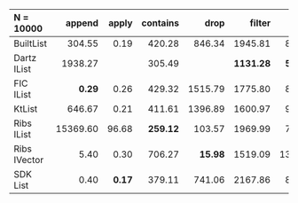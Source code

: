 | N = 10000 | append | apply | contains | drop | filter | fold | init | map | prepend | reverse | tail | take | update |
| :--- | ---: | ---: | ---: | ---: | ---: | ---: | ---: | ---: | ---: | ---: | ---: | ---: | ---: |
| BuiltList | 304.55 | 0.19 | 420.28 | 846.34 | 1945.81 | 860.76 | 1669.04 | 2172.49 | 800.29 | 2101.90 | 1721.45 | 842.60 | 310.53 |
| Dartz IList | 1938.27 |   | 305.49 |   | **1131.28** | **525.69** |   | 1221.89 | 0.13 | 868.21 | 0.30 |   |   |
| FIC IList | **0.29** | 0.26 | 429.32 | 1515.79 | 1775.80 | 834.34 | 3045.47 | 2376.93 | 792.14 | 4277.89 | 2999.14 | 1515.76 | 435.69 |
| KtList | 646.67 | 0.21 | 411.61 | 1396.89 | 1600.97 | 918.77 | 2526.36 | 2007.54 |   | 987.27 | 1930.01 | 1293.12 |   |
| Ribs IList | 15369.60 | 96.68 | **259.12** | 103.57 | 1969.99 | 792.82 | **0.24** | 1749.02 | **0.12** | **816.44** | **0.04** | 809.57 | 1103.95 |
| Ribs IVector | 5.40 | 0.30 | 706.27 | **15.98** | 1519.09 | 1322.29 | 5.72 | **1079.85** | 13.10 | 3526.39 | 10.09 | **20.05** | 366.09 |
| SDK List | 0.40 | **0.17** | 379.11 | 741.06 | 2167.86 | 839.04 |   | 2064.78 | 0.38 | 1979.34 | 1442.80 | 761.35 | **0.22** |
